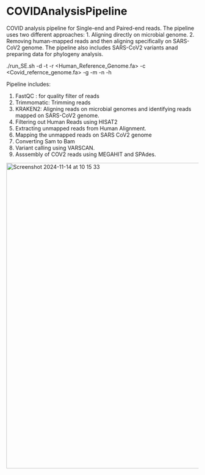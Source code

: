 # COVIDAnalysisPipeline

COVID analysis pipeline for Single-end and Paired-end reads.
The pipeline uses two different approaches: 1. Aligning directly on microbial genome. 2. Removing human-mapped reads and then aligning specifically on SARS-CoV2 genome.
The pipeline also includes SARS-CoV2 variants anad preparing data for phylogeny analysis.

./run_SE.sh -d <Directory of fastq files> -t <Directory where tools are installed> -r <Human_Reference_Genome.fa> -c <Covid_refernce_genome.fa> -g <GISAID Genome Path> -m <MAO file path> -n <output folder name> -h <help>


Pipeline includes:

1. FastQC : for quality filter of reads
2. Trimmomatic: Trimming reads
3. KRAKEN2: Aligning reads on microbial genomes and identifying reads mapped on SARS-CoV2 genome.
4. Filtering out Human Reads using HISAT2
5. Extracting unmapped reads from Human Alignment.
6. Mapping the unmapped reads on SARS CoV2 genome
7. Converting Sam to Bam
8. Variant calling using VARSCAN.
9. Asssembly of COV2 reads using MEGAHIT and SPAdes.
<img width="802" alt="Screenshot 2024-11-14 at 10 15 33" src="https://github.com/user-attachments/assets/3e54cd8c-d09a-42da-94f5-386c84da414c">

